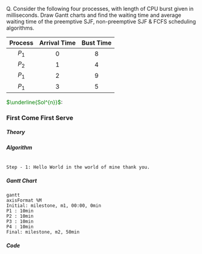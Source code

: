 Q. Consider the following four processes, with length of CPU burst given in milliseconds. Draw Gantt charts and find the waiting time and average waiting time of the preemptive SJF, non-preemptive SJF & FCFS scheduling algorithms.

|Process|Arrival Time|Bust Time|
|:-:|:-:|:-:|
|$P_{1}$|0|8|
|$P_{2}$|1|4|
|$P_{1}$|2|9|
|$P_{1}$|3|5|

<span style="color:green">$\underline{Sol^{n}}$</span>:

### First Come First Serve

##### Theory

##### Algorithm

```algo

Step - 1: Hello World in the world of mine thank you.

```

##### Gantt Chart

```mermaid
gantt
axisFormat %M
Initial: milestone, m1, 00:00, 0min
P1 : 10min
P2 : 10min
P3 : 10min
P4 : 10min
Final: milestone, m2, 50min
```

##### Code

```c

```

